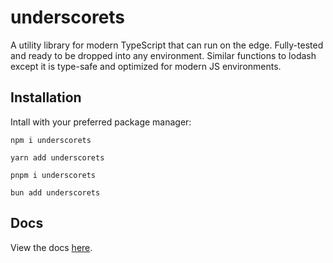 # underscorets

A utility library for modern TypeScript that can run on the edge. Fully-tested and ready to be dropped into any environment. Similar functions to lodash except it is type-safe and optimized for modern JS environments.

## Installation

Intall with your preferred package manager:

```shell
npm i underscorets
```

```shell
yarn add underscorets
```

```shell
pnpm i underscorets
```

```shell
bun add underscorets
```

## Docs

View the docs [here](https://github.com/mhodge11/underscorets/blob/main/docs/modules.md).